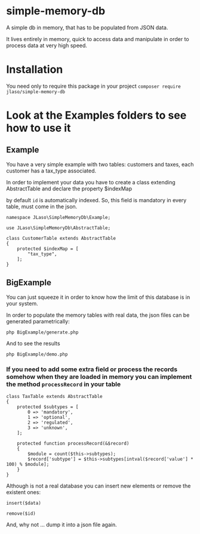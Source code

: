 # simple-memory-db

A simple db in memory, that has to be populated from JSON data.

It lives entirely in memory, quick to access data and manipulate in order to process data at very high speed.

# Installation

You need only to require this package in your project ```composer require jlaso/simple-memory-db```

# Look at the Examples folders to see how to use it

## Example

You have a very simple example with two tables: customers and taxes, each customer has a tax_type associated.

In order to implement your data you have to create a class extending AbstractTable and declare the property $indexMap

by default ```id``` is automatically indexed. So, this field is mandatory in every table, must come in the json.

```
namespace JLaso\SimpleMemoryDb\Example;

use JLaso\SimpleMemoryDb\AbstractTable;

class CustomerTable extends AbstractTable
{
    protected $indexMap = [
        "tax_type",
    ];
}
```

## BigExample

You can just squeeze it in order to know how the limit of this database is in your system.

In order to populate the memory tables with real data, the json files can be generated parametrically:

```php BigExample/generate.php```

And to see the results

```php BigExample/demo.php```

### If you need to add some extra field or process the records somehow when they are loaded in memory you can implement the method ```processRecord``` in your table

```
class TaxTable extends AbstractTable
{
    protected $subtypes = [
        0 => 'mandatory',
        1 => 'optional',
        2 => 'regulated',
        3 => 'unknown',
    ];

    protected function processRecord(&$record)
    {
        $module = count($this->subtypes);
        $record['subtype'] = $this->subtypes[intval($record['value'] * 100) % $module];
    }
}
```

Although is not a real database you can insert new elements or remove the existent ones:

```insert($data)```

```remove($id)```

And, why not ... dump it into a json file again.




